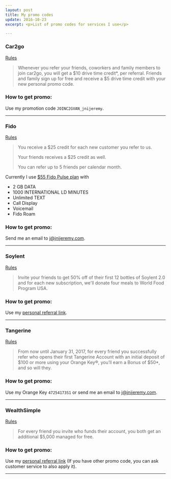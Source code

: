 ```yaml
---
layout: post
title: My promo codes
update: 2016-10-23
excerpt: <p>List of promo codes for services I use</p>

---
```

### Car2go 
[Rules](https://friends.car2go.com/na)
> Whenever you refer your friends, coworkers and family members to join car2go, you will get a $10 drive time credit*, per referral. Friends and family sign up for free and receive a $5 drive time credit with your new personal promo code. 

### How to get promo:
Use my promotion code `JOINC2GVAN_jnijeremy`.

---

### Fido
[Rules](http://www.fido.ca/web/content/whyfido/referafriend?lang=en)
> You receive a $25 credit for each new customer you refer to us.
>
> Your friends receives a $25 credit as well.
>
> You can refer up to 5 friends per calendar month.

Currently I use [$55 Fido Pulse plan](https://www.fido.ca/consumer/mobile-plans) with

* 2 GB DATA
* 1000 INTERNATIONAL LD MINUTES
* Unlimited TEXT
* Call Display
* Voicemail
* Fido Roam

### How to get promo:
Send me an email to <j@jnijeremy.com>.

---

### Soylent
[Rules](https://www.soylent.com/refer/)
> Invite your friends to get 50% off of their first 12 bottles of Soylent 2.0 and for each new subscription, we'll donate four meals to World Food Program USA.

### How to get promo:
Use my [personal referral link](http://soy.lt/r/tNs3hq1H64).

---

### Tangerine
[Rules](https://www.tangerine.ca/en/referafriend/index.html)
> From now until January 31, 2017, for every friend you successfully refer who opens their first Tangerine Account with an initial deposit of $100 or more using your Orange Key®, you’ll earn a Bonus of $50*, and so will they.

### How to get promo:
Use my Orange Key `47254173S1` or send me an email to <j@jnijeremy.com>.

---

### WealthSimple
[Rules](https://grow.wealthsimple.com/wealthsimple-refer-friend-program/)
> For every friend you invite who funds their account, you both get an additional $5,000 managed for free.


### How to get promo:
Use my [personal referral link](http://wsim.co/q8byc5j) (If you have other promo code, you can ask customer service to also apply it).

---